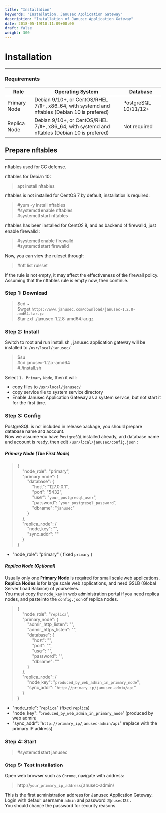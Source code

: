 ```yaml
---
title: "Installation"
keywords: "Installation, Janusec Application Gateway"
description: "Installation of Janusec Application Gateway"
date: 2018-05-19T10:11:09+08:00
draft: false
weight: 300
---
```


# Installation
----

### Requirements

| Role          | Operating System   | Database |
|---------------|--------------------------------------------------|----------|
| Primary Node  | Debian 9/10+, or CentOS/RHEL 7/8+, x86_64, with systemd and nftables (Debian 10 is prefered) | PostgreSQL 10/11/12+   |   
| Replica Node  | Debian 9/10+, or CentOS/RHEL 7/8+, x86_64, with systemd and nftables (Debian 10 is prefered) | Not required |  

## Prepare nftables  
----
nftables used for CC defense.    

nftables for Debian 10:    

> apt install nftables   

nftables is not installed for CentOS 7 by default, installation is required:    

> #yum -y install nftables  
> #systemctl enable nftables  
> #systemctl start nftables  

nftables has been installed for CentOS 8, and as backend of firewalld, just enable firewalld：  

> #systemctl enable firewalld  
> #systemctl start firewalld  

Now, you can view the ruleset through:  

> #nft list ruleset  

If the rule is not empty, it may affect the effectiveness of the firewall policy. Assuming that the nftables rule is empty now, then continue.   


### Step 1: Download
> $cd ~  
> $wget `https://www.janusec.com/download/janusec-1.2.8-amd64.tar.gz`  
> $tar zxf ./janusec-1.2.8-amd64.tar.gz  

### Step 2: Install
Switch to root and run install.sh , janusec application gateway will be installed to `/usr/local/janusec/ ` 

> $su   
> #cd janusec-1.2.x-amd64     
> #./install.sh   

Select `1. Primary Node`, then it will:   

* copy files to `/usr/local/janusec/`   
* copy service file to system service directory   
* Enable Janusec Application Gateway as a system service, but not start it for the first time.   

### Step 3: Config
PostgreSQL is not included in release package, you should prepare database name and account.   
Now we assume you have `PostgreSQL` installed already, and database name and account is ready, then edit `/usr/local/janusec/config.json` :

##### Primary Node (The First Node)
> {  
> &nbsp;&nbsp;&nbsp;&nbsp;"node_role": "primary",  
> &nbsp;&nbsp;&nbsp;&nbsp;"primary_node": {  
> &nbsp;&nbsp;&nbsp;&nbsp;&nbsp;&nbsp;&nbsp;&nbsp;"database": {  
> &nbsp;&nbsp;&nbsp;&nbsp;&nbsp;&nbsp;&nbsp;&nbsp;&nbsp;&nbsp;&nbsp;&nbsp;"host": "127.0.0.1",  
> &nbsp;&nbsp;&nbsp;&nbsp;&nbsp;&nbsp;&nbsp;&nbsp;&nbsp;&nbsp;&nbsp;&nbsp;"port": "5432",  
> &nbsp;&nbsp;&nbsp;&nbsp;&nbsp;&nbsp;&nbsp;&nbsp;&nbsp;&nbsp;&nbsp;&nbsp;"user": "`your_postgresql_user`",  
> &nbsp;&nbsp;&nbsp;&nbsp;&nbsp;&nbsp;&nbsp;&nbsp;&nbsp;&nbsp;&nbsp;&nbsp;"password": "`your_postgresql_password`",  
> &nbsp;&nbsp;&nbsp;&nbsp;&nbsp;&nbsp;&nbsp;&nbsp;&nbsp;&nbsp;&nbsp;&nbsp;"dbname": "`janusec`"  
> &nbsp;&nbsp;&nbsp;&nbsp;&nbsp;&nbsp;&nbsp;&nbsp;}  
> &nbsp;&nbsp;&nbsp;&nbsp;},  
> &nbsp;&nbsp;&nbsp;&nbsp;"replica_node": {  
> &nbsp;&nbsp;&nbsp;&nbsp;&nbsp;&nbsp;&nbsp;&nbsp;"node_key": "",  
> &nbsp;&nbsp;&nbsp;&nbsp;&nbsp;&nbsp;&nbsp;&nbsp;"sync_addr": ""  
> &nbsp;&nbsp;&nbsp;&nbsp;}  
> }  

* "node_role": "primary"  ( fixed `primary` )

##### Replica Node (Optional)
Usually only one **Primary Node** is required for small scale web applications.  
**Replica Nodes** is for large scale web applications, and need GSLB (Global Server Load Balance) of yourselves.  
You must copy the `node_key` in web administration portal if you need replica nodes, and paste into the `config.json` of replica nodes.

> {  
> &nbsp;&nbsp;&nbsp;&nbsp;"node_role": "`replica`",  
> &nbsp;&nbsp;&nbsp;&nbsp;"primary_node": {  
> &nbsp;&nbsp;&nbsp;&nbsp;&nbsp;&nbsp;&nbsp;&nbsp;"admin_http_listen": "",  
> &nbsp;&nbsp;&nbsp;&nbsp;&nbsp;&nbsp;&nbsp;&nbsp;"admin_https_listen": "",  
> &nbsp;&nbsp;&nbsp;&nbsp;&nbsp;&nbsp;&nbsp;&nbsp;"database": {  
> &nbsp;&nbsp;&nbsp;&nbsp;&nbsp;&nbsp;&nbsp;&nbsp;&nbsp;&nbsp;&nbsp;&nbsp;"host": "",  
> &nbsp;&nbsp;&nbsp;&nbsp;&nbsp;&nbsp;&nbsp;&nbsp;&nbsp;&nbsp;&nbsp;&nbsp;"port": "",  
> &nbsp;&nbsp;&nbsp;&nbsp;&nbsp;&nbsp;&nbsp;&nbsp;&nbsp;&nbsp;&nbsp;&nbsp;"user": "",  
> &nbsp;&nbsp;&nbsp;&nbsp;&nbsp;&nbsp;&nbsp;&nbsp;&nbsp;&nbsp;&nbsp;&nbsp;"password": "",  
> &nbsp;&nbsp;&nbsp;&nbsp;&nbsp;&nbsp;&nbsp;&nbsp;&nbsp;&nbsp;&nbsp;&nbsp;"dbname": ""  
> &nbsp;&nbsp;&nbsp;&nbsp;&nbsp;&nbsp;&nbsp;&nbsp;}  
> &nbsp;&nbsp;&nbsp;&nbsp;},  
> &nbsp;&nbsp;&nbsp;&nbsp;"replica_node": {  
> &nbsp;&nbsp;&nbsp;&nbsp;&nbsp;&nbsp;&nbsp;&nbsp;"node_key": "`produced_by_web_admin_in_primary_node`",  
> &nbsp;&nbsp;&nbsp;&nbsp;&nbsp;&nbsp;&nbsp;&nbsp;"sync_addr": "`http://primary_ip/janusec-admin/api`"  
> &nbsp;&nbsp;&nbsp;&nbsp;}  
> }  

* "node_role": "`replica`"  (fixed `replica`)  
* "node_key": "`produced_by_web_admin_in_primary_node`"  (produced by web admin)  
* "sync_addr": "`http://primary_ip/janusec-admin/api`"  (replace with the primary IP address)

### Step 4: Start
> #systemctl start janusec  

### Step 5: Test Installation
Open web browser such as `Chrome`, navigate with address:

> http://`your_primary_ip_address`/janusec-admin/  

This is the first administration address for Janusec Application Gateway.  
Login with default username `admin` and password `J@nusec123` .  
You should change the password for security reasons.

